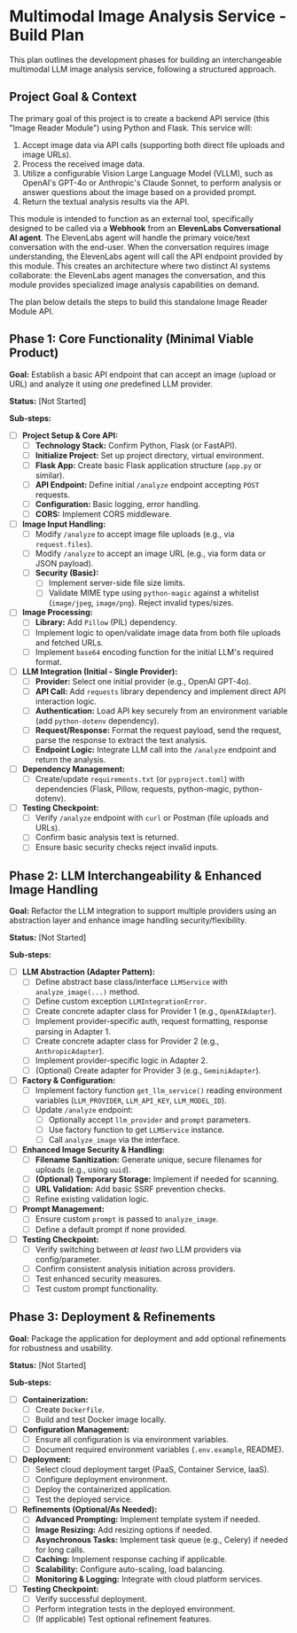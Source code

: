 # Multimodal Image Analysis Service - Build Plan

This plan outlines the development phases for building an interchangeable multimodal LLM image analysis service, following a structured approach.

## Project Goal & Context

The primary goal of this project is to create a backend API service (this "Image Reader Module") using Python and Flask. This service will:

1.  Accept image data via API calls (supporting both direct file uploads and image URLs).
2.  Process the received image data.
3.  Utilize a configurable Vision Large Language Model (VLLM), such as OpenAI's GPT-4o or Anthropic's Claude Sonnet, to perform analysis or answer questions about the image based on a provided prompt.
4.  Return the textual analysis results via the API.

This module is intended to function as an external tool, specifically designed to be called via a **Webhook** from an **ElevenLabs Conversational AI agent**. The ElevenLabs agent will handle the primary voice/text conversation with the end-user. When the conversation requires image understanding, the ElevenLabs agent will call the API endpoint provided by this module. This creates an architecture where two distinct AI systems collaborate: the ElevenLabs agent manages the conversation, and this module provides specialized image analysis capabilities on demand.

The plan below details the steps to build this standalone Image Reader Module API.

## Phase 1: Core Functionality (Minimal Viable Product)

**Goal:** Establish a basic API endpoint that can accept an image (upload or URL) and analyze it using *one* predefined LLM provider.

**Status:** [Not Started]

**Sub-steps:**

- [ ] **Project Setup & Core API:**
  - [ ] **Technology Stack:** Confirm Python, Flask (or FastAPI).
  - [ ] **Initialize Project:** Set up project directory, virtual environment.
  - [ ] **Flask App:** Create basic Flask application structure (`app.py` or similar).
  - [ ] **API Endpoint:** Define initial `/analyze` endpoint accepting `POST` requests.
  - [ ] **Configuration:** Basic logging, error handling.
  - [ ] **CORS:** Implement CORS middleware.

- [ ] **Image Input Handling:**
  - [ ] Modify `/analyze` to accept image file uploads (e.g., via `request.files`).
  - [ ] Modify `/analyze` to accept an image URL (e.g., via form data or JSON payload).
  - [ ] **Security (Basic):**
    - [ ] Implement server-side file size limits.
    - [ ] Validate MIME type using `python-magic` against a whitelist (`image/jpeg`, `image/png`). Reject invalid types/sizes.

- [ ] **Image Processing:**
  - [ ] **Library:** Add `Pillow` (PIL) dependency.
  - [ ] Implement logic to open/validate image data from both file uploads and fetched URLs.
  - [ ] Implement `base64` encoding function for the initial LLM's required format.

- [ ] **LLM Integration (Initial - Single Provider):**
  - [ ] **Provider:** Select one initial provider (e.g., OpenAI GPT-4o).
  - [ ] **API Call:** Add `requests` library dependency and implement direct API interaction logic.
  - [ ] **Authentication:** Load API key securely from an environment variable (add `python-dotenv` dependency).
  - [ ] **Request/Response:** Format the request payload, send the request, parse the response to extract the text analysis.
  - [ ] **Endpoint Logic:** Integrate LLM call into the `/analyze` endpoint and return the analysis.

- [ ] **Dependency Management:**
  - [ ] Create/update `requirements.txt` (or `pyproject.toml`) with dependencies (Flask, Pillow, requests, python-magic, python-dotenv).

- [ ] **Testing Checkpoint:**
  - [ ] Verify `/analyze` endpoint with `curl` or Postman (file uploads and URLs).
  - [ ] Confirm basic analysis text is returned.
  - [ ] Ensure basic security checks reject invalid inputs.

## Phase 2: LLM Interchangeability & Enhanced Image Handling

**Goal:** Refactor the LLM integration to support multiple providers using an abstraction layer and enhance image handling security/flexibility.

**Status:** [Not Started]

**Sub-steps:**

- [ ] **LLM Abstraction (Adapter Pattern):**
  - [ ] Define abstract base class/interface `LLMService` with `analyze_image(...)` method.
  - [ ] Define custom exception `LLMIntegrationError`.
  - [ ] Create concrete adapter class for Provider 1 (e.g., `OpenAIAdapter`).
  - [ ] Implement provider-specific auth, request formatting, response parsing in Adapter 1.
  - [ ] Create concrete adapter class for Provider 2 (e.g., `AnthropicAdapter`).
  - [ ] Implement provider-specific logic in Adapter 2.
  - [ ] (Optional) Create adapter for Provider 3 (e.g., `GeminiAdapter`).

- [ ] **Factory & Configuration:**
  - [ ] Implement factory function `get_llm_service()` reading environment variables (`LLM_PROVIDER`, `LLM_API_KEY`, `LLM_MODEL_ID`).
  - [ ] Update `/analyze` endpoint:
    - [ ] Optionally accept `llm_provider` and `prompt` parameters.
    - [ ] Use factory function to get `LLMService` instance.
    - [ ] Call `analyze_image` via the interface.

- [ ] **Enhanced Image Security & Handling:**
  - [ ] **Filename Sanitization:** Generate unique, secure filenames for uploads (e.g., using `uuid`).
  - [ ] **(Optional) Temporary Storage:** Implement if needed for scanning.
  - [ ] **URL Validation:** Add basic SSRF prevention checks.
  - [ ] Refine existing validation logic.

- [ ] **Prompt Management:**
  - [ ] Ensure custom `prompt` is passed to `analyze_image`.
  - [ ] Define a default prompt if none provided.

- [ ] **Testing Checkpoint:**
  - [ ] Verify switching between *at least two* LLM providers via config/parameter.
  - [ ] Confirm consistent analysis initiation across providers.
  - [ ] Test enhanced security measures.
  - [ ] Test custom prompt functionality.

## Phase 3: Deployment & Refinements

**Goal:** Package the application for deployment and add optional refinements for robustness and usability.

**Status:** [Not Started]

**Sub-steps:**

- [ ] **Containerization:**
  - [ ] Create `Dockerfile`.
  - [ ] Build and test Docker image locally.

- [ ] **Configuration Management:**
  - [ ] Ensure all configuration is via environment variables.
  - [ ] Document required environment variables (`.env.example`, README).

- [ ] **Deployment:**
  - [ ] Select cloud deployment target (PaaS, Container Service, IaaS).
  - [ ] Configure deployment environment.
  - [ ] Deploy the containerized application.
  - [ ] Test the deployed service.

- [ ] **Refinements (Optional/As Needed):**
  - [ ] **Advanced Prompting:** Implement template system if needed.
  - [ ] **Image Resizing:** Add resizing options if needed.
  - [ ] **Asynchronous Tasks:** Implement task queue (e.g., Celery) if needed for long calls.
  - [ ] **Caching:** Implement response caching if applicable.
  - [ ] **Scalability:** Configure auto-scaling, load balancing.
  - [ ] **Monitoring & Logging:** Integrate with cloud platform services.

- [ ] **Testing Checkpoint:**
  - [ ] Verify successful deployment.
  - [ ] Perform integration tests in the deployed environment.
  - [ ] (If applicable) Test optional refinement features.
